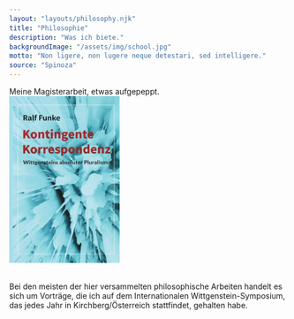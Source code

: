 ```yaml
---
layout: "layouts/philosophy.njk"
title: "Philosophie"
description: "Was ich biete."
backgroundImage: "/assets/img/school.jpg"
motto: "Non ligere, non lugere neque detestari, sed intelligere."
source: "Spinoza"
---
```


Meine Magisterarbeit, etwas aufgepeppt. 
 <br>
        <a href="https://www.epubli.de//shop/buch/Kontingente-Korrespondenz-Ralf-Funke-9783754930083/121728?utm_medium=email&utm_source=transactional&utm_campaign=Systemmail_PublishedSuccessfully" class="logo">
            <img  src="/assets/img/kk.jpg" alt="Korrespondenz">
        </a>

        
<br>
Bei den meisten der hier versammelten philosophische Arbeiten handelt es sich um Vorträge, die ich auf dem Internationalen Wittgenstein-Symposium, das jedes Jahr in Kirchberg/Österreich stattfindet, gehalten habe.


</br>
</br>





